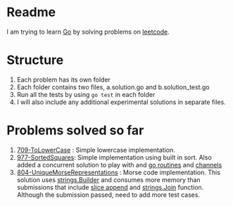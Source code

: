 [comment]: # (TODO: Add copyright)

# Readme
I am trying to learn [Go](https://golang.org/) by solving problems on [leetcode](https://leetcode.com/problemset/all/).

# Structure
1. Each problem has its own folder
2. Each folder contains two files, a.solution.go and b.solution_test.go
3. Run all the tests by using `go test` in each folder
4. I will also include any additional experimental solutions in separate files.
# Problems solved so far
1. [709-ToLowerCase](https://leetcode.com/problems/to-lower-case/) : Simple lowercase implementation.
2. [977-SortedSquares](https://leetcode.com/problems/squares-of-a-sorted-array/):  Simple implementation using built in sort. Also added a concurrent solution to play with and [go routines](https://tour.golang.com/concurrency/1) and [channels](https://tour.golang.com/concurrency/2)
3. [804-UniqueMorseRepresentations](https://leetcode.com/problems/unique-morse-code-words/) : Morse code implementation. This solution uses [strings.Builder](https://golang.org/pkg/strings/#Builder) and consumes more memory than submissions that include [slice append](https://tour.golang.org/moretypes/15) and [strings.Join](https://golang.org/pkg/strings/#Join) function. Although the submission passed, need to add more test cases.  
